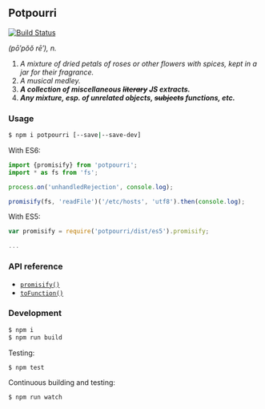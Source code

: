 ## Potpourri

[![Build Status](https://travis-ci.org/frosas/potpourri.svg)](https://travis-ci.org/frosas/potpourri)

_(pō′pŏŏ rē′), n._

1. _A mixture of dried petals of roses or other flowers with spices, kept in a jar for their fragrance._
2. _A musical medley._
3. _**A collection of miscellaneous ~~literary~~ JS extracts.**_
4. _**Any mixture, esp. of unrelated objects, ~~subjects~~ functions, etc.**_

### Usage

```bash
$ npm i potpourri [--save|--save-dev]
```

With ES6:

```js
import {promisify} from 'potpourri';
import * as fs from 'fs';

process.on('unhandledRejection', console.log);

promisify(fs, 'readFile')('/etc/hosts', 'utf8').then(console.log);
```

With ES5:

```js
var promisify = require('potpourri/dist/es5').promisify;

...
```

### API reference

- [`promisify()`](src/index.js)
- [`toFunction()`](src/index.js)

### Development

```bash
$ npm i
$ npm run build
```

Testing:

```bash
$ npm test
```

Continuous building and testing:

```bash
$ npm run watch
```
